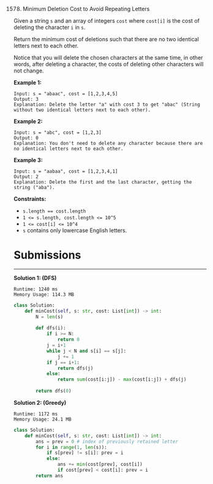 1578. Minimum Deletion Cost to Avoid Repeating Letters


Given a string `s` and an array of integers `cost` where `cost[i]` is the cost of deleting the character `i` in `s`.

Return the minimum cost of deletions such that there are no two identical letters next to each other.

Notice that you will delete the chosen characters at the same time, in other words, after deleting a character, the costs of deleting other characters will not change.

 

**Example 1:**
```
Input: s = "abaac", cost = [1,2,3,4,5]
Output: 3
Explanation: Delete the letter "a" with cost 3 to get "abac" (String without two identical letters next to each other).
```

**Example 2:**
```
Input: s = "abc", cost = [1,2,3]
Output: 0
Explanation: You don't need to delete any character because there are no identical letters next to each other.
```

**Example 3:**
```
Input: s = "aabaa", cost = [1,2,3,4,1]
Output: 2
Explanation: Delete the first and the last character, getting the string ("aba").
```

**Constraints:**

* `s.length == cost.length`
* `1 <= s.length, cost.length <= 10^5`
* `1 <= cost[i] <= 10^4`
* `s` contains only lowercase English letters.

# Submissions
---
**Solution 1: (DFS)**
```
Runtime: 1240 ms
Memory Usage: 114.3 MB
```
```python
class Solution:
    def minCost(self, s: str, cost: List[int]) -> int:
        N = len(s)
        
        def dfs(i):
            if i >= N:
                return 0
            j = i+1
            while j < N and s[i] == s[j]:
                j += 1
            if j == i+1:
                return dfs(j)
            else:
                return sum(cost[i:j]) - max(cost[i:j]) + dfs(j)
            
        return dfs(0)
```

**Solution 2: (Greedy)**
```
Runtime: 1172 ms
Memory Usage: 24.1 MB
```
```python
class Solution:
    def minCost(self, s: str, cost: List[int]) -> int:
        ans = prev = 0 # index of previously retained letter 
        for i in range(1, len(s)): 
            if s[prev] != s[i]: prev = i
            else: 
                ans += min(cost[prev], cost[i])
                if cost[prev] < cost[i]: prev = i
        return ans
```